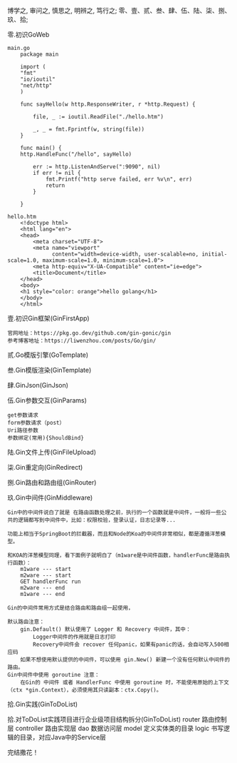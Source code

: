 博学之, 审问之, 慎思之, 明辨之, 笃行之;
零、壹、贰、叁、肆、伍、陆、柒、捌、玖、拾;




零.初识GoWeb

    main.go    
        package main
    
        import (
        "fmt"
        "io/ioutil"
        "net/http"
        )
        
        func sayHello(w http.ResponseWriter, r *http.Request) {
        
            file, _ := ioutil.ReadFile("./hello.htm")
        
            _, _ = fmt.Fprintf(w, string(file))
        }
        
        func main() {
        http.HandleFunc("/hello", sayHello)
        
            err := http.ListenAndServe(":9090", nil)
            if err != nil {
                fmt.Printf("http serve failed, err %v\n", err)
                return
            }
        
        }
    
    hello.htm
        <!doctype html>
        <html lang="en">
        <head>
            <meta charset="UTF-8">
            <meta name="viewport"
                  content="width=device-width, user-scalable=no, initial-scale=1.0, maximum-scale=1.0, minimum-scale=1.0">
            <meta http-equiv="X-UA-Compatible" content="ie=edge">
            <title>Document</title>
        </head>
        <body>
        <h1 style="color: orange">hello golang</h1>
        </body>
        </html>











壹.初识Gin框架(GinFirstApp)
    
    官网地址：https://pkg.go.dev/github.com/gin-gonic/gin
    参考博客地址：https://liwenzhou.com/posts/Go/gin/

贰.Go模版引擎(GoTemplate)

叁.Gin模版渲染(GinTemplate)

肆.GinJson(GinJson)

伍.Gin参数交互(GinParams)

    get参数请求
    form参数请求（post）
    Uri路径参数
    参数绑定(常用){ShouldBind}

陆.Gin文件上传(GinFileUpload)

柒.Gin重定向(GinRedirect)

捌.Gin路由和路由组(GinRouter)

玖.Gin中间件(GinMiddleware)

    Gin中的中间件说白了就是 在路由函数处理之前，执行的一个函数就是中间件，一般将一些公共的逻辑都写到中间件中，比如：权限校验，登录认证，日志记录等...

    功能上相当于SpringBoot的拦截器，而且和Node的Koa的中间件非常相似，都是遵循洋葱模型。
    
    和KOA的洋葱模型同理，看下面例子就明白了（m1ware是中间件函数，handlerFunc是路由执行函数）：
        m1ware --- start
        m2ware --- start
        GET handlerFunc run
        m2ware --- end
        m1ware --- end
    
    Gin的中间件常用方式是结合路由和路由组一起使用，

    默认路由注意：
        gin.Default() 默认使用了 Logger 和 Recovery 中间件，其中：
            Logger中间件的作用就是日志打印
            Recovery中间件会 recover 任何panic，如果有panic的话，会自动写入500相应码
        如果不想使用默认提供的中间件，可以使用 gin.New() 新建一个没有任何默认中间件的路由。
    Gin中间件中使用 goroutine 注意：
        在Gin的 中间件 或者 HandlerFunc 中使用 goroutine 时，不能使用原始的上下文（ctx *gin.Context），必须使用其只读副本：ctx.Copy()。


拾.Gin实践(GinToDoList)
    
拾.对ToDoList实践项目进行企业级项目结构拆分(GinToDoList)
    router          路由控制层
    controller      路由实现层
    dao             数据访问层
    model           定义实体类的目录
    logic           书写逻辑的目录，对应Java中的Service层
    



完结撒花！
